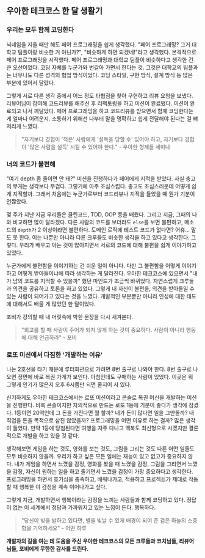 ## 우아한 테크코스 한 달 생활기

### 우리는 모두 함께 코딩한다

닉네임을 지을 때만 해도 페어 프로그래밍을 쉽게 생각했다. "페어 프로그래밍? 그거 대학교 팀플이랑 비슷한 거 아닌가?", "비슷하게 하면 되겠네!"라고 생각했다. 본격적으로 페어 프로그래밍을 시작했다. 페어 프로그래밍과 대학교 팀플이 비슷하다고 생각한 건 큰 오산이었다.  코딩 자체를 누군가와 번갈아 가면서 한다는 것. 그것은 대학교의 팀플과는 너무나도 다른 성격의 협업 방식이었다. 코딩 스타일, 구현 방식, 설계 방식 등 많은 부분에 있어서 달랐다.

그렇게 서로 다른 생각 중에서 어느 정도 타협점을 찾아 구현하고 리뷰 요청을 보냈다. 리뷰어님이 참여해 코드리뷰를 해주신 후 리펙토링을 하고 미션이 완료됐다. 미션이 완료되고 나서 깨달았다. 페어 프로그래밍을 하고 코드리뷰를 받으면서 함께 코딩한다는 게 얼마나 어려운지. 소통하기 위해선 나부터 말을 명확하고 쉽게 전달해야 된다는 걸 뼈저리게 느꼈다. 

> "자기보다 경험이 '적은' 사람에게 '설득을 당할 수' 있어야 하고, 자기보다 경험이 '많은 사람을 설득' 시킬 수 있어야 한다." - 우아한 형제들 세미나

### 너의 코드가 불편해

"여기 depth 좀 줄이면 안 돼?" 미션을 진행하다가 페어에게 지적을 받았다. 사실 충고의 무게는 생각보다 무겁다. 그렇기에 아주 조심스럽다. 충고도 조심스러운데 어떻게 쉽게 지적할까. 그래서 처음에는 누군가로부터 코드리뷰나 지적을 들었을 때 뭔가 기분이 언짢았다.

몇 주가 지난 지금 우리들은 클린코드, TDD, OOP 등을 배웠다. 그리고 지금, 그때의 나와 비교하면 많이 달라졌다. 다른 사람의 코드를 보더라도 `else`를 보면 불편하고, 메소드의 `depth`가 2 이상이라면 불편하다. 도메인 로직에 테스트 코드가 없다면? 어휴... 말도 못 한다. 이는 나뿐만 아니라 다른 크루들도 비슷한 생각을 하고 있다고 생각한다. 그렇다. 우리가 배우고 아는 것이 많아지면서 서로의 코드에 대해 불편을 쉽게 이야기하고 있었다.

누군가에게 불편함을 이야기하는 건 쉬운 일이 아니다. 다만 그 불편함을 어떻게 이야기하고 어떻게 받아들이냐에 따라 생각하는 게 달라진다. 우아한 테크코스에 있으면서 "내가 남의 코드를 지적할 수 있을까" 했던 마인드가 조금씩 바뀌었다. 자연스럽게 크루들과 의견을 공유하고 토론을 하고 있었다. 그렇게 내 자신이 불편을, 의견을 받아들일 수 있는 사람이 되어가고 있다는 것을 느꼈다. 개발적인 부분뿐만 아니라 인성에 대한 태도에 대해서도 배울 게 많았던 한 달이었다.

포비가 강의할 때 내 머릿속에 박힌 문장을 다시 새겨본다.

> "회고를 할 때 사람이 주어가 되지 않게 하는 것이 중요하다. 사람이 아니라 행동에 대해 언급하라" - 포비

### 로또 미션에서 다짐한 '개발하는 이유'

나는 2호선을 타기 때문에 루터회관으로 가려면 8번 출구로 나와야 한다. 8번 출구로 나오면 정면에 바로 복권 가게가 보인다. 아침인데도 구매하는 사람이 있었다. 이곳은 뭐 그렇게 인기가 많은지 오후 6시쯤만 되면 줄지어 서 있다.

신기하게도 우아한 테크코스에서는 로또 미션이라고 콘솔로 복권 머신을 개발하는 미션을 진행한다. 비록 콘솔이지만 자의적으로 만드는 로또 1등에 기분이 좋다가 생각에 잠겼다. 1등이면 20억인데 그 돈을 가진다면 뭘 할까? 내가 돈이 많다면 일을 그만둘까? 내 직업을 돈을 목적으로 삼진 않았을까? 프로그래밍을 어떤 이유로 하는 걸까? 많은 생각이 들었다. 만약 1등에 당첨된다면 여행을 자주 다니고 맥북도 최신형으로 사겠지만 결론적으로 개발을 하고 있을 것 같다.

생각해보면 게임을 하는 것도, 영화를 보는 것도, 그림을 그리는 것도 다른 어떤 일들도 모두 비슷하지 않을까. 우리가 하고 싶은 모든 일에는 재능이 있고 없고가 중요하지 않다. 내가 게임을 하면서 느꼈을 감정, 영화를 봤을 때 느꼈을 감정, 그림을 그리면서 느꼈을 감정, 자신이 원하는 일을 하고 즐기면서 느꼈을 감정이 가장 중요하다고 생각한다. 프로그래밍을 하면서 호기심을 충족하고, 배워나가고, 적용하고 프로젝트가 제대로 작동할 때 행복한 이 감정을 계속 이어나가고 싶다.

그렇게 지금, 개발하면서 행복이라는 감정을 느끼는 사람들과 함께 코딩하고 있다.
정답이 없는 이 세계에서 정답과 가까워지고 있는 느낌이 든다.
행복하다.

> "당신이 빛을 발하고 있다면, 별을 빛날 수 있게 배경이 되어 준 검은 하늘의 소중함을 기억하세요" - 어떤 하루

**개발자의 길을 여는 데 도움을 주신 우아한 테크코스의 모든 크루들과 코치님들, 리뷰어님들, 포비에게 무한한 감사를 드린다.**